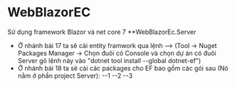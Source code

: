 # WebBlazorEC
Sử dụng framework Blazor và net core 7
**WebBlazorEc.Server
- Ở nhánh bài 17 ta sẽ cài entity framwork qua lệnh --> (Tool -> Nuget Packages Manager -> Chọn đuôi có Console và chọn dự án có đuôi Server gõ lệnh này vào "dotnet tool install --global dotnet-ef")
- Ở nhánh bài 18 ta sẽ cài các packages cho EF bao gồm các gói sau (Nó nằm ở phần project Server):
  --1
  --2
  --3

